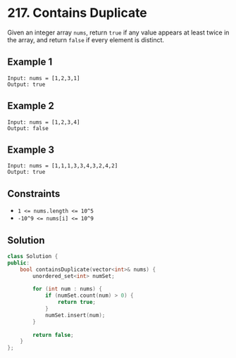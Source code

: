 # 217. Contains Duplicate

Given an integer array `nums`, return `true` if any value appears at least twice in the array, and return `false` if every element is distinct.

## Example 1

```text
Input: nums = [1,2,3,1]
Output: true
```

## Example 2

```text
Input: nums = [1,2,3,4]
Output: false
```

## Example 3

```text
Input: nums = [1,1,1,3,3,4,3,2,4,2]
Output: true
```

## Constraints

- `1 <= nums.length <= 10^5`
- `-10^9 <= nums[i] <= 10^9`

## Solution

```c++
class Solution {
public:
    bool containsDuplicate(vector<int>& nums) {
        unordered_set<int> numSet;
    
        for (int num : nums) {
            if (numSet.count(num) > 0) {
                return true;
            }
            numSet.insert(num);
        }
        
        return false;
    }
};
```
